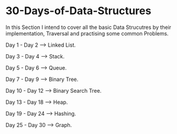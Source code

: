 # 30-Days-of-Data-Structures
In this Section I intend to cover all the basic Data Strucutres by their implementation, Traversal and practising some common Problems.

Day 1 - Day 2 --> Linked List.

Day 3 - Day 4 --> Stack.

Day 5 - Day 6 --> Queue.

Day 7 - Day 9 --> Binary Tree.

Day 10 - Day 12 --> Binary Search Tree.

Day 13 - Day 18 --> Heap.

Day 19 - Day 24 --> Hashing.

Day 25 - Day 30 --> Graph.
